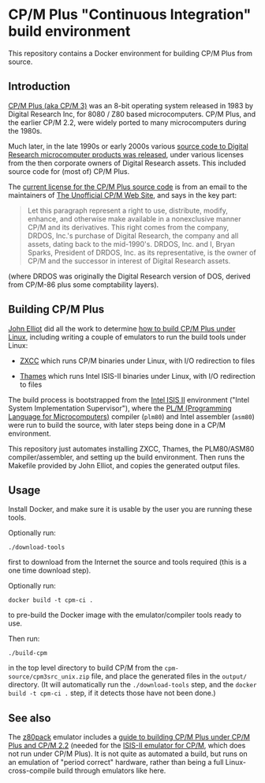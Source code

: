 # CP/M Plus "Continuous Integration" build environment

This repository contains a Docker environment for building CP/M Plus
from source.

## Introduction

[CP/M Plus (aka CP/M 3)](https://en.wikipedia.org/wiki/CP/M#CP/M_Plus)
was an 8-bit operating system released in 1983 by Digital Research Inc,
for 8080 / Z80 based microcomputers.  CP/M Plus, and the earlier CP/M 2.2,
were widely ported to many microcomputers during the 1980s.

Much later, in the late 1990s or early 2000s various [source code to
Digital Research microcomputer products was
released](http://www.cpm.z80.de/source.html), under various licenses
from the then corporate owners of Digital Research assets.  This
included source code for (most of) CP/M Plus.

The [current license for the CP/M Plus source
code](http://www.cpm.z80.de/license.html) is from an email to the
maintainers of [The Unofficial CP/M Web Site](http://www.cpm.z80.de/),
and says in the key part:

> Let this paragraph represent a right to use, distribute, modify,
> enhance, and otherwise make available in a nonexclusive manner CP/M
> and its derivatives. This right comes from the company, DRDOS, Inc.'s
> purchase of Digital Research, the company and all assets, dating back
> to the mid-1990's. DRDOS, Inc. and I, Bryan Sparks, President of DRDOS,
> Inc. as its representative, is the owner of CP/M and the successor in
> interest of Digital Research assets.

(where DRDOS was originally the Digital Research version of DOS, derived
from CP/M-86 plus some comptability layers).

## Building CP/M Plus

[John Elliot](http://www.seasip.info/index.html) did
all the work to determine [how to build CP/M Plus under
Linux](http://www.seasip.info/Cpm/building.html), including writing a
couple of emulators to run the build tools under Linux:

*   [ZXCC](http://www.seasip.info/Unix/Zxcc/) which runs CP/M binaries
    under Linux, with I/O redirection to files

*   [Thames](http://www.seasip.info/Unix/Thames/) which runs Intel ISIS-II
    binaries under Linux, with I/O redirection to files

The build process is bootstrapped from the 
[Intel ISIS II](https://en.wikipedia.org/wiki/ISIS_(operating_system))
environment ("Intel System Implementation Supervisor"), where the 
[PL/M (Programming Language for Microcomputers)](https://en.wikipedia.org/wiki/PL/M)
compiler (`plm80`) and Intel assembler (`asm80`) were run to build the
source, with later steps being done in a CP/M environment.

This repository just automates installing ZXCC, Thames, the PLM80/ASM80
compiler/assembler, and setting up the build environment.  Then runs the
Makefile provided by John Elliot, and copies the generated output files.

## Usage

Install Docker, and make sure it is usable by the user you are running
these tools.

Optionally run:

    ./download-tools

first to download from the Internet the source and tools required (this
is a one time download step).

Optionally run:

    docker build -t cpm-ci .

to pre-build the Docker image with the emulator/compiler tools ready to use.

Then run:

    ./build-cpm

in the top level directory to build CP/M from the
`cpm-source/cpm3src_unix.zip` file, and place the generated files in the
`output/` directory.  (It will automatically run the `./download-tools`
step, and the `docker build -t cpm-ci .` step, if it detects those have
not been done.)

## See also

The [z80pack](https://www.autometer.de/unix4fun/z80pack/) emulator
includes a [guide to building CP/M Plus under CP/M Plus and CP/M
2.2](https://www.autometer.de/unix4fun/z80pack/doc_cpm3_src.html)
(needed for the [ISIS-II emulator for
CP/M](https://www.autometer.de/unix4fun/z80pack/doc_isis_intro.html),
which does not run under CP/M Plus).  It is not quite as automated a
build, but runs on an emulation of "period correct" hardware, rather
than being a full Linux-cross-compile build through emulators like here.
